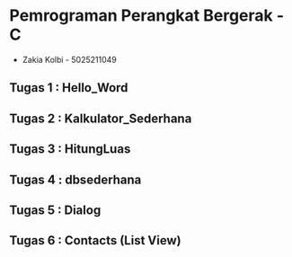 # Pemrograman Perangkat Bergerak - C
- Zakia Kolbi - 5025211049

## Tugas 1 : Hello_Word
## Tugas 2 : Kalkulator_Sederhana
## Tugas 3 : HitungLuas
## Tugas 4 : dbsederhana
## Tugas 5 : Dialog
## Tugas 6 : Contacts (List View)
